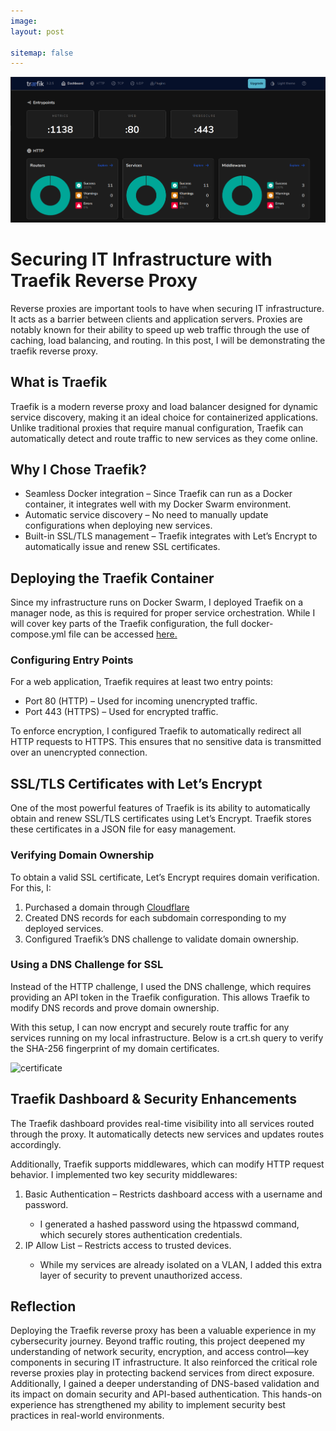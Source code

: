 ```yaml
---
image: 
layout: post

sitemap: false
---
```


<img src="/assets/img/portfolio/proxy/dashboard.png" alt="Dashboard">

# Securing IT Infrastructure with Traefik Reverse&nbsp;Proxy


Reverse proxies are important tools to have when securing IT infrastructure. It acts as a barrier between clients and application servers. Proxies are notably known for their ability to speed up web traffic through the use of caching, load balancing, and routing. In this post, I will be demonstrating the traefik reverse proxy.

## What is Traefik

Traefik is a modern reverse proxy and load balancer designed for dynamic service discovery, making it an ideal choice for containerized applications. Unlike traditional proxies that require manual configuration, Traefik can automatically detect and route traffic to new services as they come online.

## Why I Chose Traefik?

<ul> 
    <li>Seamless Docker integration – Since Traefik can run as a Docker container, it integrates well with my Docker Swarm environment.</li>
    <li>Automatic service discovery – No need to manually update configurations when deploying new services.</li>
    <li>Built-in SSL/TLS management – Traefik integrates with Let’s Encrypt to automatically issue and renew SSL certificates.</li>
</ul>


## Deploying the Traefik Container

Since my infrastructure runs on Docker Swarm, I deployed Traefik on a manager node, as this is required for proper service orchestration.
While I will cover key parts of the Traefik configuration, the full docker-compose.yml file can be accessed <a href="https://github.com/yon0-0/homelab/blob/main/traefik/dockercompose.yml" target="_blank">here.</a>

### Configuring Entry Points

For a web application, Traefik requires at least two entry points:


<ul> 
    <li>Port 80 (HTTP) – Used for incoming unencrypted traffic.</li>
    <li>Port 443 (HTTPS) – Used for encrypted traffic.</li>
</ul>

To enforce encryption, I configured Traefik to automatically redirect all HTTP requests to HTTPS. This ensures that no sensitive data is transmitted over an unencrypted connection.

## SSL/TLS Certificates with Let’s Encrypt

One of the most powerful features of Traefik is its ability to automatically obtain and renew SSL/TLS certificates using Let’s Encrypt. Traefik stores these certificates in a JSON file for easy management.

### Verifying Domain Ownership

To obtain a valid SSL certificate, Let’s Encrypt requires domain verification. For this, I:

<ol>

<li>Purchased a domain through <a href="https://www.cloudflare.com/" target="_blank">Cloudflare</a> 
</li>
    <li>Created DNS records for each subdomain corresponding to my deployed services.
</li>
    <li>Configured Traefik’s DNS challenge to validate domain ownership.
</li>
</ol>

### Using a DNS Challenge for SSL

Instead of the HTTP challenge, I used the DNS challenge, which requires providing an API token in the Traefik configuration. This allows Traefik to modify DNS records and prove domain ownership.

With this setup, I can now encrypt and securely route traffic for any services running on my local infrastructure. Below is a crt.sh query to verify the SHA-256 fingerprint of my domain certificates.

<img src="/assets/img/portfolio/cert.png" alt="certificate">


## Traefik Dashboard & Security Enhancements

The Traefik dashboard provides real-time visibility into all services routed through the proxy. It automatically detects new services and updates routes accordingly.

Additionally, Traefik supports middlewares, which can modify HTTP request behavior. I implemented two key security middlewares:

<ol>

<li>Basic Authentication – Restricts dashboard access with a username and password.</li>
    <ul>
        <li>I generated a hashed password using the htpasswd command, which securely stores authentication credentials.</li>
    </ul>

<li>IP Allow List – Restricts access to trusted devices.</li>
    <ul>
        <li>While my services are already isolated on a VLAN, I added this extra layer of security to prevent unauthorized access.</li>
    </ul>

</ol>

## Reflection

Deploying the Traefik reverse proxy has been a valuable experience in my cybersecurity journey. Beyond traffic routing, this project deepened my understanding of network security, encryption, and access control—key components in securing IT infrastructure. It also reinforced the critical role reverse proxies play in protecting backend services from direct exposure. Additionally, I gained a deeper understanding of DNS-based validation and its impact on domain security and API-based authentication. This hands-on experience has strengthened my ability to implement security best practices in real-world environments.
